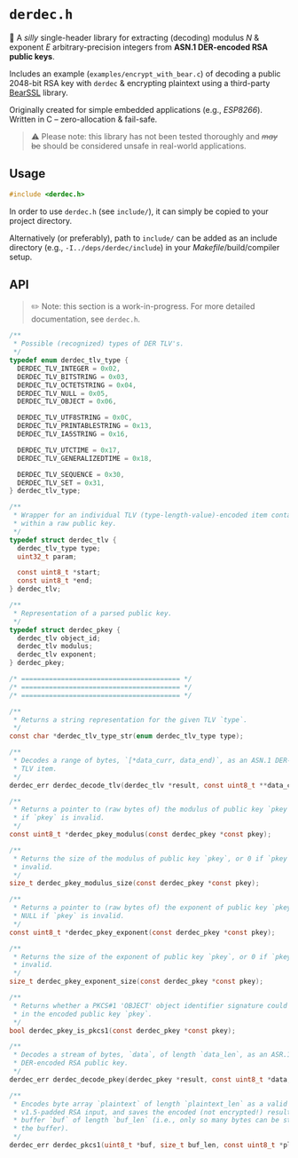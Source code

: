 # `derdec.h`
🔑 A *silly* single-header library for extracting (decoding) modulus *N* & exponent *E* arbitrary-precision integers from **ASN.1 DER-encoded RSA public keys**.

Includes an example (`examples/encrypt_with_bear.c`) of decoding a public 2048-bit RSA key with `derdec` & encrypting plaintext using a third-party [BearSSL](https://bearssl.org/) library.

Originally created for simple embedded applications (e.g., *ESP8266*). Written in C – zero-allocation & fail-safe.

> ⚠️ Please note: this library has not been tested thoroughly and ~~*may* be~~ should be considered unsafe in real-world applications.

## Usage
```c
#include <derdec.h>
```
In order to use `derdec.h` (see `include/`), it can simply be copied to your project directory.

Alternatively (or preferably), path to `include/` can be added as an include directory (e.g., `-I../deps/derdec/include`) in your *Makefile*/build/compiler setup.

## API
> ✏️ Note: this section is a work-in-progress. For more detailed documentation, see `derdec.h`.

```c
/**
 * Possible (recognized) types of DER TLV's.
 */
typedef enum derdec_tlv_type {
  DERDEC_TLV_INTEGER = 0x02,
  DERDEC_TLV_BITSTRING = 0x03,
  DERDEC_TLV_OCTETSTRING = 0x04,
  DERDEC_TLV_NULL = 0x05,
  DERDEC_TLV_OBJECT = 0x06,

  DERDEC_TLV_UTF8STRING = 0x0C,
  DERDEC_TLV_PRINTABLESTRING = 0x13,
  DERDEC_TLV_IA5STRING = 0x16,

  DERDEC_TLV_UTCTIME = 0x17,
  DERDEC_TLV_GENERALIZEDTIME = 0x18,

  DERDEC_TLV_SEQUENCE = 0x30,
  DERDEC_TLV_SET = 0x31,
} derdec_tlv_type;

/**
 * Wrapper for an individual TLV (type-length-value)-encoded item contained
 * within a raw public key.
 */
typedef struct derdec_tlv {
  derdec_tlv_type type;
  uint32_t param;

  const uint8_t *start;
  const uint8_t *end;
} derdec_tlv;

/**
 * Representation of a parsed public key.
 */
typedef struct derdec_pkey {
  derdec_tlv object_id;
  derdec_tlv modulus;
  derdec_tlv exponent;
} derdec_pkey;

/* ======================================== */
/* ======================================== */
/* ======================================== */

/**
 * Returns a string representation for the given TLV `type`.
 */
const char *derdec_tlv_type_str(enum derdec_tlv_type type);

/**
 * Decodes a range of bytes, `[*data_curr, data_end)`, as an ASN.1 DER-encoded
 * TLV item.
 */
derdec_err derdec_decode_tlv(derdec_tlv *result, const uint8_t **data_curr, const uint8_t *data_end);

/**
 * Returns a pointer to (raw bytes of) the modulus of public key `pkey`, or NULL
 * if `pkey` is invalid.
 */
const uint8_t *derdec_pkey_modulus(const derdec_pkey *const pkey);

/**
 * Returns the size of the modulus of public key `pkey`, or 0 if `pkey` is
 * invalid.
 */
size_t derdec_pkey_modulus_size(const derdec_pkey *const pkey);

/**
 * Returns a pointer to (raw bytes of) the exponent of public key `pkey`, or
 * NULL if `pkey` is invalid.
 */
const uint8_t *derdec_pkey_exponent(const derdec_pkey *const pkey);

/**
 * Returns the size of the exponent of public key `pkey`, or 0 if `pkey` is
 * invalid.
 */
size_t derdec_pkey_exponent_size(const derdec_pkey *const pkey);

/**
 * Returns whether a PKCS#1 'OBJECT' object identifier signature could be found
 * in the encoded public key `pkey`.
 */
bool derdec_pkey_is_pkcs1(const derdec_pkey *const pkey);

/**
 * Decodes a stream of bytes, `data`, of length `data_len`, as an ASR.1
 * DER-encoded RSA public key.
 */
derdec_err derdec_decode_pkey(derdec_pkey *result, const uint8_t *data, size_t data_len);

/**
 * Encodes byte array `plaintext` of length `plaintext_len` as a valid PKCS#1
 * v1.5-padded RSA input, and saves the encoded (not encrypted!) result in
 * buffer `buf` of length `buf_len` (i.e., only so many bytes can be stored in
 * the buffer).
 */
derdec_err derdec_pkcs1(uint8_t *buf, size_t buf_len, const uint8_t *plaintext, size_t plaintext_len, uint32_t prng_seed);
```
